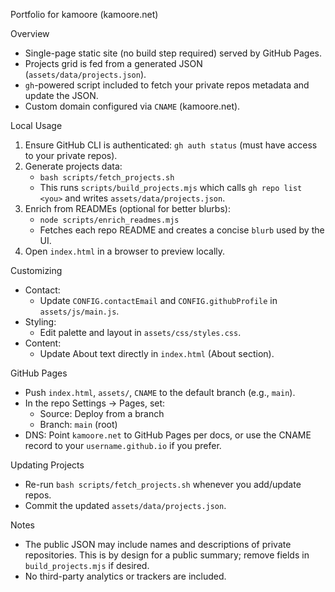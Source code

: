 Portfolio for kamoore (kamoore.net)

Overview
- Single-page static site (no build step required) served by GitHub Pages.
- Projects grid is fed from a generated JSON (`assets/data/projects.json`).
- `gh`-powered script included to fetch your private repos metadata and update the JSON.
- Custom domain configured via `CNAME` (kamoore.net).

Local Usage
1) Ensure GitHub CLI is authenticated: `gh auth status` (must have access to your private repos).
2) Generate projects data:
   - `bash scripts/fetch_projects.sh`
   - This runs `scripts/build_projects.mjs` which calls `gh repo list <you>` and writes `assets/data/projects.json`.
3) Enrich from READMEs (optional for better blurbs):
   - `node scripts/enrich_readmes.mjs`
   - Fetches each repo README and creates a concise `blurb` used by the UI.
3) Open `index.html` in a browser to preview locally.

Customizing
- Contact:
  - Update `CONFIG.contactEmail` and `CONFIG.githubProfile` in `assets/js/main.js`.
- Styling:
  - Edit palette and layout in `assets/css/styles.css`.
- Content:
  - Update About text directly in `index.html` (About section).

GitHub Pages
- Push `index.html`, `assets/`, `CNAME` to the default branch (e.g., `main`).
- In the repo Settings → Pages, set:
  - Source: Deploy from a branch
  - Branch: `main` (root)
- DNS: Point `kamoore.net` to GitHub Pages per docs, or use the CNAME record to your `username.github.io` if you prefer.

Updating Projects
- Re-run `bash scripts/fetch_projects.sh` whenever you add/update repos.
- Commit the updated `assets/data/projects.json`.

Notes
- The public JSON may include names and descriptions of private repositories. This is by design for a public summary; remove fields in `build_projects.mjs` if desired.
- No third-party analytics or trackers are included.
